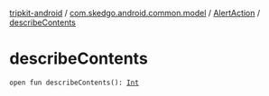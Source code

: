 [tripkit-android](../../index.md) / [com.skedgo.android.common.model](../index.md) / [AlertAction](index.md) / [describeContents](./describe-contents.md)

# describeContents

`open fun describeContents(): `[`Int`](https://kotlinlang.org/api/latest/jvm/stdlib/kotlin/-int/index.html)